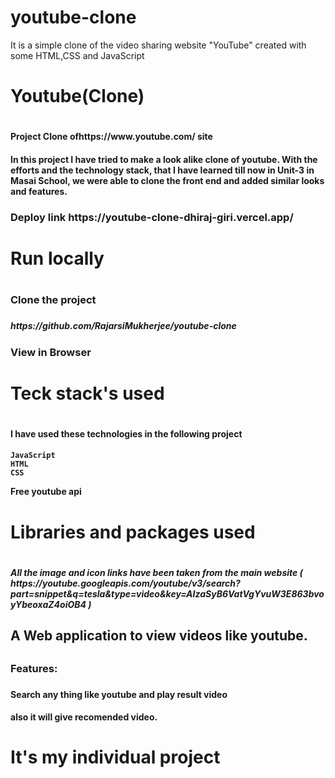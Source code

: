 # youtube-clone
It is a simple clone of the video sharing website "YouTube"  created with some HTML,CSS and JavaScript
<h1>Youtube(Clone)<h1>
<h4>Project Clone ofhttps://www.youtube.com/ site<h4>
<h4>In this project I have tried to make a look alike clone of youtube. With the efforts and the technology stack, that I have learned till now in Unit-3 in Masai School, we were able to clone the front end and added similar looks and features.<h4>
  
<h3>Deploy link https://youtube-clone-dhiraj-giri.vercel.app/ <h3>
	
<h1>Run locally<h1>
<h3>Clone the project<h3>
<h5>https://github.com/RajarsiMukherjee/youtube-clone<h5>
 
<h3>View in Browser<h3>
 
	
<h1>Teck stack's used<h1>
<h4>I have used these technologies in the following project<h4>
 
	JavaScript
	HTML
	CSS
  Free youtube api
				 
						 
							
							
<h1>Libraries and packages used<h1>
	<h5>All the image and icon links have been taken from the main website ( https://youtube.googleapis.com/youtube/v3/search?part=snippet&q=tesla&type=video&key=AIzaSyB6VatVgYvuW3E863bvoyYbeoxaZ4oiOB4 )<h5>
    
<h2>A Web application to view videos like youtube. <h2>
<h3>Features:<h3>
  <h4>Search any thing like youtube and play result video<h4>
  <h4>also it will give recomended video.<h4>
		 
								
<h1>It's my individual project<h1>
